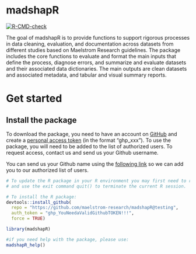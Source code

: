 
<!-- README.md is generated from README.Rmd. Please edit that file -->

# madshapR

<!-- badges: start -->

[![R-CMD-check](https://github.com/maelstrom-research/madshapR/actions/workflows/R-CMD-check.yaml/badge.svg)](https://github.com/maelstrom-research/madshapR/actions/workflows/R-CMD-check.yaml)
<!-- badges: end -->

The goal of madshapR is to provide functions to support rigorous
processes in data cleaning, evaluation, and documentation across
datasets from different studies based on Maelstrom Research guidelines.
The package includes the core functions to evaluate and format the main
inputs that define the process, diagnose errors, and summarize and
evaluate datasets and their associated data dictionaries. The main
outputs are clean datasets and associated metadata, and tabular and
visual summary reports.

# Get started

## Install the package

To download the package, you need to have an account on
<a href="https://github.com/" target="_blank">GitHub</a> and create a
<a href="https://github.com/settings/tokens" target="_blank">personal
access token</a> (in the format “ghp_xxx”). To use the package, you will
need to be added to the list of authorized users. To request access,
contact us and send us your Github username.

You can send us your Github name using the
<a href="https://www.maelstrom-research.org/contact" target="_blank">following
link</a> so we can add you to our authorized list of users.

``` r
# To update the R package in your R environment you may first need to remove it, 
# and use the exit command quit() to terminate the current R session.

# To install the R package:
devtools::install_github(
  repo = "https://github.com/maelstrom-research/madshapR@testing",
  auth_token = "ghp_YouNeedaValidGithubTOKEN!!!",
  force = TRUE)
```

``` r
library(madshapR) 

#if you need help with the package, please use:
madshapR_help()
```
